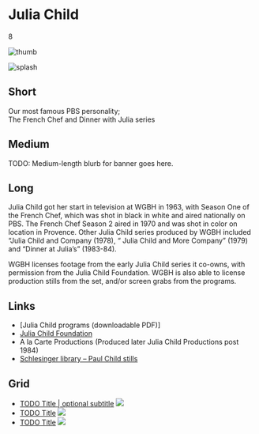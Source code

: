 # Julia Child

8

![thumb](http://placehold.it/348x196)

![splash](https://s3.amazonaws.com/wgbhstocksales.org/content/JuliaWithShellfish_348x196.png)

## Short

Our most famous PBS personality;<br/>
The French Chef and Dinner with Julia series

## Medium

TODO: Medium-length blurb for banner goes here.

## Long

Julia Child got her start in television at WGBH in 1963, with Season One of the 
French Chef, which was shot in black in white and aired nationally on PBS.  The 
French Chef Season 2 aired in 1970 and was shot in color on location in Provence.
Other Julia Child series produced by WGBH included “Julia Child and Company (1978), 
“ Julia Child and More Company” (1979)  and “Dinner at Julia’s” (1983-84).
  
WGBH licenses footage from the early Julia Child series it co-owns, with permission 
from the Julia Child Foundation.    WGBH is also able to license production stills 
from the set, and/or screen grabs from the programs.   

## Links

- [Julia Child programs (downloadable PDF)]
- [Julia Child Foundation](http://www.juliachildfoundation.org)
- A la Carte Productions (Produced later Julia Child Productions post 1984)
- [Schlesinger library – Paul Child stills](http://tinyurl.com/9lv329u)

## Grid

- [TODO Title | optional subtitle](/TODO) ![](http://placehold.it/348x196)
- [TODO Title](/TODO) ![](http://placehold.it/348x196)
- [TODO Title](/TODO) ![](http://placehold.it/348x196)
